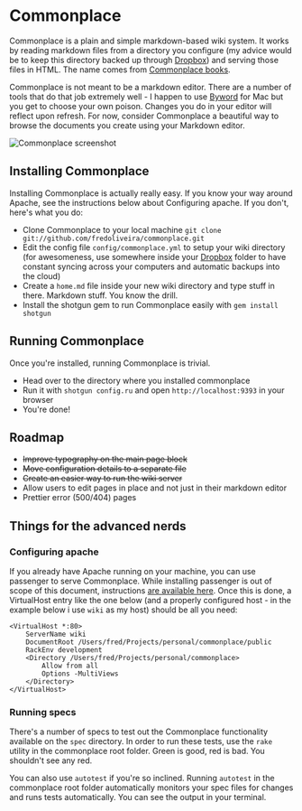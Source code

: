 # Commonplace

Commonplace is a plain and simple markdown-based wiki system. It works by reading markdown files from a directory you configure (my advice would be to keep this directory backed up through [Dropbox](http://getdropbox.com)) and serving those files in HTML. The name comes from [Commonplace books](http://en.wikipedia.org/wiki/Commonplace_book).

Commonplace is not meant to be a markdown editor. There are a number of tools that do that job extremely well - I happen to use [Byword](http://bywordapp.com) for Mac but you get to choose your own poison. Changes you do in your editor will reflect upon refresh. For now, consider Commonplace a beautiful way to browse the documents you create using your Markdown editor.

![Commonplace screenshot](http://madebyform.com/commonplace/img/commonplace.png)

## Installing Commonplace

Installing Commonplace is actually really easy. If you know your way around Apache, see the instructions below about Configuring apache. If you don't, here's what you do:

* Clone Commonplace to your local machine `git clone git://github.com/fredoliveira/commonplace.git`
* Edit the config file `config/commonplace.yml` to setup your wiki directory (for awesomeness, use somewhere inside your [Dropbox](http://getdropbox.com) folder to have constant syncing across your computers and automatic backups into the cloud)
* Create a `home.md` file inside your new wiki directory and type stuff in there. Markdown stuff. You know the drill.
* Install the shotgun gem to run Commonplace easily with `gem install shotgun`

## Running Commonplace

Once you're installed, running Commonplace is trivial.

* Head over to the directory where you installed commonplace
* Run it with `shotgun config.ru` and open `http://localhost:9393` in your browser
* You're done!

## Roadmap

* <del>Improve typography on the main page block</del>
* <del>Move configuration details to a separate file</del>
* <del>Create an easier way to run the wiki server</del>
* Allow users to edit pages in place and not just in their markdown editor
* Prettier error (500/404) pages

## Things for the advanced nerds

### Configuring apache

If you already have Apache running on your machine, you can use passenger to serve Commonplace. While installing passenger is out of scope of this document, instructions [are available here](http://www.modrails.com/install.html). Once this is done, a VirtualHost entry like the one below (and a properly configured host - in the example below i use `wiki` as my host) should be all you need:

    <VirtualHost *:80>
        ServerName wiki
        DocumentRoot /Users/fred/Projects/personal/commonplace/public
    	RackEnv development
        <Directory /Users/fred/Projects/personal/commonplace>
            Allow from all
            Options -MultiViews
        </Directory>
    </VirtualHost>

### Running specs

There's a number of specs to test out the Commonplace functionality available on the `spec` directory. In order to run these tests, use the `rake` utility in the commonplace root folder. Green is good, red is bad. You shouldn't see any red.

You can also use `autotest` if you're so inclined. Running `autotest` in the commonplace root folder automatically monitors your spec files for changes and runs tests automatically. You can see the output in your terminal.